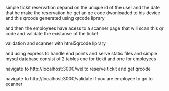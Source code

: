 simple tickit reservation 
depand on the unique id of the user and the date that he make the reservation he get an qe code dwonloaded to his device 
and this qrcode generated using qrcode liprary 

and then the employees have acess to a scanner page that will scan this qr code and validate the existanse of the ticket 

validation and scanner with html5qrcode liprary

and using express to handle end points and serve static files 
and simple mysql database consist of 2 tables one for tickit and one for employees


navigate to http://localhost:3000/wel to reserve tickit and get qrcode 

navigate to http://localhost:3000/validate if you are employee to go to ecanner 
